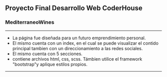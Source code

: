 Proyecto Final Desarrollo Web CoderHouse 
------------
### MediterraneoWines
------------
- La página fue diseñada para un futuro emprendimiento personal.
- El mismo cuenta con un index, en el cual se puede visualizar el contido principal tambien con un direccionamiento a las redes sociales.
- El mismo cuenta con 5 secciones.
- contiene archivos html, css, scss.  Támbien utilice el framework "bootstrap"y aplique estilos propios. 
------------